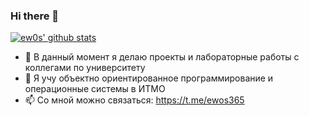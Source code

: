 ### Hi there 👋

[![ew0s' github stats](https://github-readme-stats.vercel.app/api?username=ew0s)](https://github.com/anuraghazra/github-readme-stats)


- 🔭 В данный момент я делаю проекты и лабораторные работы с коллегами по университету
- 🌱 Я учу объектно ориентированное программирование и операционные системы в ИТМО
- 📫 Со мной можно связаться: https://t.me/ewos365
